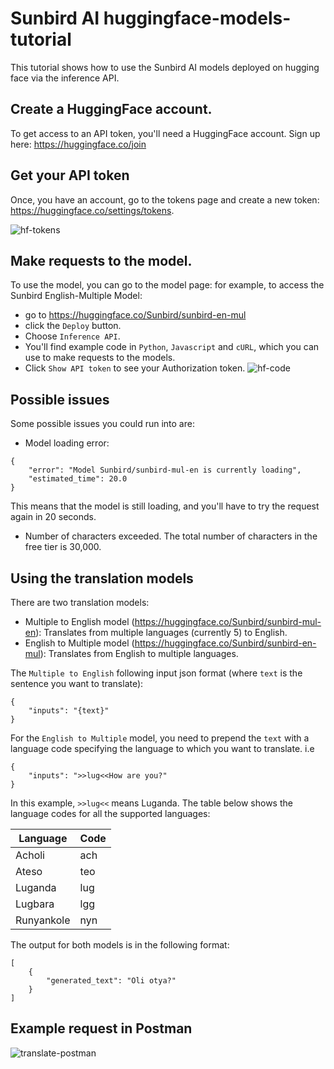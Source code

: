 # Sunbird AI huggingface-models-tutorial
This tutorial shows how to use the Sunbird AI models deployed on hugging face via the inference API.

## Create a HuggingFace account.
To get access to an API token, you'll need a HuggingFace account. Sign up here: https://huggingface.co/join

## Get your API token
Once, you have an account, go to the tokens page and create a new token: https://huggingface.co/settings/tokens.

![hf-tokens](https://user-images.githubusercontent.com/26762336/207887258-48e0c8eb-2a5d-4ed2-bf6b-1636744eee7d.png)

## Make requests to the model.
To use the model, you can go to the model page: for example, to access the Sunbird English-Multiple Model:
- go to https://huggingface.co/Sunbird/sunbird-en-mul
- click the `Deploy` button.
- Choose `Inference API`.
- You'll find example code in `Python`, `Javascript` and `cURL`, which you can use to make requests to the models.
- Click `Show API token` to see your Authorization token.
![hf-code](https://user-images.githubusercontent.com/26762336/207889883-596e4d90-42fb-4c74-9d2b-7fbb38dca7b9.png)


## Possible issues
Some possible issues you could run into are:
- Model loading error:
```
{
    "error": "Model Sunbird/sunbird-mul-en is currently loading",
    "estimated_time": 20.0
}
```
This means that the model is still loading, and you'll have to try the request again in 20 seconds.

- Number of characters exceeded. The total number of characters in the free tier is 30,000.

## Using the translation models
There are two translation models:
- Multiple to English model (https://huggingface.co/Sunbird/sunbird-mul-en): Translates from multiple languages (currently 5) to English.
- English to Multiple model (https://huggingface.co/Sunbird/sunbird-en-mul): Translates from English to multiple languages.

The `Multiple to English` following input json format (where `text` is the sentence you want to translate):
```
{
    "inputs": "{text}"
}
```

For the `English to Multiple` model, you need to prepend the `text` with a language code specifying the language to which you want to translate. i.e
```
{
    "inputs": ">>lug<<How are you?"
}
```

In this example, `>>lug<<` means Luganda. The table below shows the language codes for all the supported languages:

|Language|Code|
|--------|----|
|Acholi|ach|
|Ateso|teo|
|Luganda|lug|
|Lugbara|lgg|
|Runyankole|nyn|

The output for both models is in the following format:
```
[
    {
        "generated_text": "Oli otya?"
    }
]
```

## Example request in Postman

![translate-postman](https://user-images.githubusercontent.com/26762336/207892984-c76b8bf4-4711-473c-84d2-2ef45326c6b1.png)




